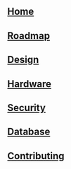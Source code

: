 ## [Home](Home)
## [Roadmap](Project-Roadmap)
## [Design](Design)
## [Hardware](Hardware)
## [Security](Security)
## [Database](Database)
## [Contributing](Contributing)